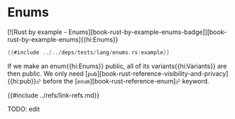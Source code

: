 # Enums

[![Rust by example - Enums][book-rust-by-example-enums-badge]][book-rust-by-example-enums]{{hi:Enums}}

```rust
{{#include ../../deps/tests/lang/enums.rs:example}}
```

If we make an enum{{hi:Enums}} public, all of its variants{{hi:Variants}} are then public. We only need [`pub`][book-rust-reference-visibility-and-privacy]{{hi:pub}}⮳ before the [`enum`][book-rust-reference-enum]⮳ keyword.

{{#include ../refs/link-refs.md}}

<div class="hidden">
TODO: edit
</div>
